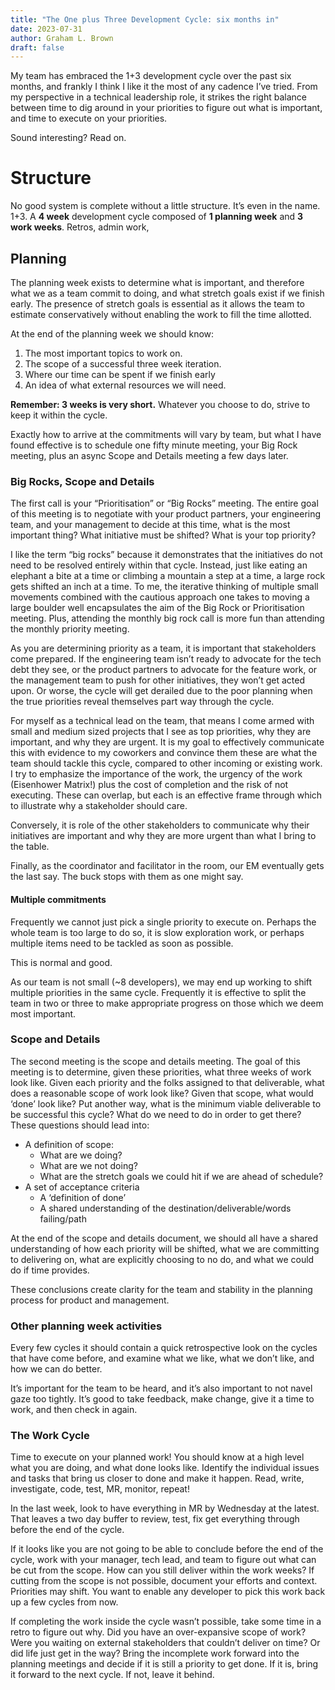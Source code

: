 ```yaml
---
title: "The One plus Three Development Cycle: six months in"
date: 2023-07-31
author: Graham L. Brown
draft: false
---
```


My team has embraced the 1+3 development cycle over the past six months, and frankly I think I like it the most of any cadence I’ve tried. From my perspective in a technical leadership role, it strikes the right balance between time to dig around in your priorities to figure out what is important, and time to execute on your priorities. 

Sound interesting? Read on.

# Structure

No good system is complete without a little structure. It’s even in the name. 1+3. A **4 week** development cycle composed of **1 planning week** and **3 work weeks**. Retros, admin work,  


## Planning

The planning week exists to determine what is important, and therefore what we as a team commit to doing, and what stretch goals exist if we finish early. The presence of stretch goals is essential as it allows the team to estimate conservatively without enabling the work to fill the time allotted. 

At the end of the planning week we should know:
 1. The most important topics to work on.
 2. The scope of a successful three week iteration.
 3. Where our time can be spent if we finish early
 4. An idea of what external resources we will need.

**Remember: 3 weeks is very short.** Whatever you choose to do, strive to keep it within the cycle.

Exactly how to arrive at the commitments will vary by team, but what I have found effective is to schedule one fifty minute meeting, your Big Rock meeting, plus an async Scope and Details meeting a few days later.

### Big Rocks, Scope and Details

The first call is your “Prioritisation” or “Big Rocks” meeting.  The entire goal of this meeting is to negotiate with your product partners, your engineering team, and your management to decide at this time, what is the most important thing? What initiative must be shifted? What is your top priority? 

I like the term “big rocks” because it demonstrates that the initiatives do not need to be resolved entirely within that cycle. Instead, just like eating an elephant a bite at a time or climbing a mountain a step at a time, a large rock gets shifted an inch at a time. To me, the iterative thinking of multiple small movements combined with the cautious approach one takes to moving a large boulder well encapsulates the aim of the Big Rock or Prioritisation meeting. Plus, attending the monthly big rock call is more fun than attending the monthly priority meeting.

As you are determining priority as a team, it is important that stakeholders come prepared. If the engineering team isn’t ready to advocate for the tech debt they see, or the product partners to advocate for the feature work, or the management team to push for other initiatives, they won’t get acted upon. Or worse, the cycle will get derailed due to the poor planning when the true priorities reveal themselves part way through the cycle. 

For myself as a technical lead on the team, that means I come armed with small and medium sized projects that I see as top priorities, why they are important, and why they are urgent. It is my goal to effectively communicate this with evidence to my coworkers and convince them these are what the team should tackle this cycle, compared to other incoming or existing work. I try to emphasize the importance of the work, the urgency of the work (Eisenhower Matrix!) plus the cost of completion and the risk of not executing. These can overlap, but each is an effective frame through which to illustrate why a stakeholder should care.

Conversely, it is role of the other stakeholders to communicate why their initiatives are important and why they are more urgent than what I bring to the table.

Finally, as the coordinator and facilitator in the room, our EM eventually gets the last say. The buck stops with them as one might say.

#### Multiple commitments

Frequently we cannot just pick a single priority to execute on. Perhaps the whole team is too large to do so, it is slow exploration work, or perhaps multiple items need to be tackled as soon as possible. 

This is normal and good. 

As our team is not small (~8 developers), we may end up working to shift multiple priorities in the same cycle. Frequently it is effective to split the team in two or three to make appropriate progress on those which we deem most important. 

### Scope and Details

The second meeting is the scope and details meeting. The goal of this meeting is to determine, given these priorities, what three weeks of work look like. Given each priority and the folks assigned to that deliverable, what does a reasonable scope of work look like? Given that scope, what would ‘done’ look like? Put another way, what is the minimum viable deliverable to be successful this cycle? What do we need to do in order to get there? These questions should lead into:
 - A definition of scope:
   - What are we doing?
   - What are we not doing?
   - What are the stretch goals we could hit if we are ahead of schedule?
 - A set of acceptance criteria
   - A ‘definition of done’
   - A shared understanding of the destination/deliverable/words failing/path

At the end of the scope and details document, we should all have a shared understanding of how each priority will be shifted, what we are committing to delivering on, what are explicitly choosing to no do, and what we could do if time provides.

These conclusions create clarity for the team and stability in the planning process for product and management. 

### Other planning week activities

Every few cycles it should contain a quick retrospective look on the cycles that have come before, and examine what we like, what we don’t like, and how we can do better. 

It’s important for the team to be heard, and it’s also important to not navel gaze too tightly. It’s good to take feedback, make change, give it a time to work, and then check in again. 

### The Work Cycle

Time to execute on your planned work! You should know at a high level what you are doing, and what done looks like. Identify the individual issues and tasks that bring us closer to done and make it happen. Read, write, investigate, code, test, MR, monitor, repeat!

In the last week, look to have everything in MR by Wednesday at the latest. That leaves a two day buffer to review, test, fix get everything through before the end of the cycle. 

If it looks like you are not going to be able to conclude before the end of the cycle, work with your manager, tech lead, and team to figure out what can be cut from the scope. How can you still deliver within the work weeks? If cutting from the scope is not possible, document your efforts and context. Priorities may shift. You want to enable any developer to pick this work back up a few cycles from now.

If completing the work inside the cycle wasn’t possible, take some time in a retro to figure out why. Did you have an over-expansive scope of work? Were you waiting on external stakeholders that couldn’t deliver on time? Or did life just get in the way? Bring the incomplete work forward into the planning meetings and decide if it is still a priority to get done. If it is, bring it forward to the next cycle. If not, leave it behind.